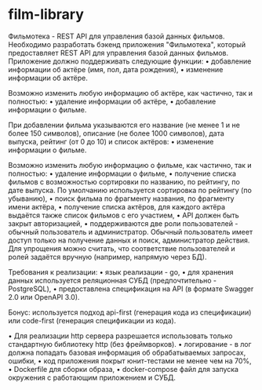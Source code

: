 # film-library

Фильмотека - REST API для управления базой данных фильмов. Необходимо разработать бэкенд приложения "Фильмотека",
который предоставляет REST API для управления базой данных фильмов. Приложение должно поддерживать следующие функции:
• добавление информации об актёре (имя, пол, дата рождения), • изменение информации об актёре.

Возможно изменить любую информацию об актёре, как частично, так и полностью:
• удаление информации об актёре, • добавление информации о фильме.

При добавлении фильма указываются его название (не менее 1 и не более 150 символов), описание (не более 1000 символов),
дата выпуска, рейтинг (от 0 до 10) и список актёров:
• изменение информации о фильме.

Возможно изменить любую информацию о фильме, как частично, так и полностью:
• удаление информации о фильме, • получение списка фильмов с возможностью сортировки по названию, по рейтингу, по дате
выпуска. По умолчанию используется сортировка по рейтингу (по убыванию), • поиск фильма по фрагменту названия, по
фрагменту имени актёра, • получение списка актёров, для каждого актёра выдаётся также список фильмов с его участием, •
API должен быть закрыт авторизацией, • поддерживаются две роли пользователей - обычный пользователь и администратор.
Обычный пользователь имеет доступ только на получение данных и поиск, администратор действия. Для упрощения можно
считать, что соответствие пользователей и ролей задаётся вручную (например, напрямую через БД).

Требования к реализации:
• язык реализации - gо, • для хранения данных используется реляционная СУБД (предпочтительно - PostgreSQL), •
предоставлена спецификация на API (в формате Swagger 2.0 или OpenAPI 3.0).

Бонус: используется подход api-first (генерация кода из спецификации) или code-first (генерация спецификации из кода).

• Для реализации http сервера разрешается использовать только стандартную библиотеку http (без фреймворков). •
логирование - в лог должна попадать базовая информация об обрабатываемых запросах, ошибки, • код приложения покрыт
юнит-тестами не менее чем на 70%, • Dockerfile для сборки образа, • docker-compose файл для запуска окружения с
работающим приложением и СУБД.